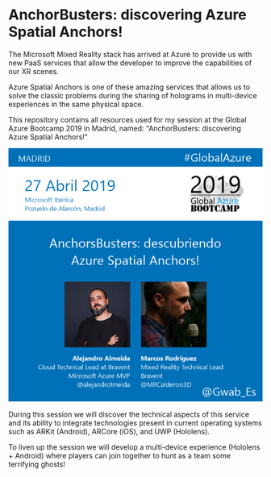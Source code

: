 # **AnchorBusters: discovering Azure Spatial Anchors!**

The Microsoft Mixed Reality stack has arrived at Azure to provide us with new PaaS services that allow the developer to improve the capabilities of our XR scenes.

Azure Spatial Anchors is one of these amazing services that allows us to solve the classic problems during the sharing of holograms in multi-device experiences in the same physical space.

This repository contains all resources used for my session at the Global Azure Bootcamp 2019 in Madrid, named: "AnchorBusters: discovering Azure Spatial Anchors!"

![AnchorBusters: discovering Azure Spatial Anchors!](Presentation/session.png)

During this session we will discover the technical aspects of this service and its ability to integrate technologies present in current operating systems such as ARKit (Android), ARCore (iOS), and UWP (Hololens).

To liven up the session we will develop a multi-device experience (Hololens + Android) where players can join together to hunt as a team some terrifying ghosts!
